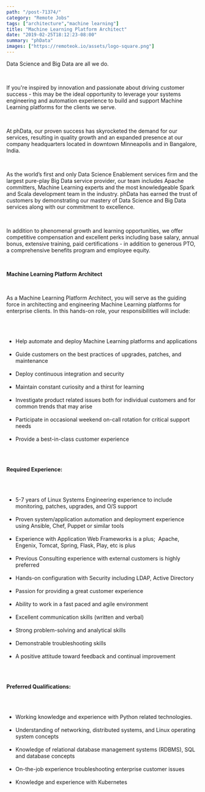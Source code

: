 ```yaml
---
path: "/post-71374/"
category: "Remote Jobs"
tags: ["architecture","machine learning"]
title: "Machine Learning Platform Architect"
date: "2019-02-25T18:12:23-08:00"
summary: "phData"
images: ["https://remoteok.io/assets/logo-square.png"]
---
```


<p>Data Science and Big Data are all we do.</p><br /><p>If you're inspired by innovation and passionate about driving customer success - this may be the ideal opportunity to leverage your systems engineering and automation experience to build and support Machine Learning platforms for the clients we serve.</p><br /><p>At phData, our proven success has skyrocketed the demand for our services, resulting in quality growth and an expanded presence at our company headquarters located in downtown Minneapolis and in Bangalore, India.</p><br /><p>As the world&rsquo;s first and only Data Science Enablement services firm and the largest pure-play Big Data service provider, our team includes Apache committers, Machine Learning experts and the most knowledgeable Spark and Scala development team in the industry. phData has earned the trust of customers by demonstrating our mastery of Data Science and Big Data services along with our commitment to excellence.</p><br /><p>In addition to phenomenal growth and learning opportunities, we offer competitive compensation and excellent perks including base salary, annual bonus, extensive training, paid certifications - in addition to generous PTO, a comprehensive benefits program and employee equity.</p><br /><p><strong>Machine Learning Platform Architect</strong></p><br /><p>As a Machine Learning Platform Architect, you will serve as the guiding force in architecting and engineering Machine Learning platforms for enterprise clients. In this hands-on role, your responsibilities will include:</p><br /><ul><br /><li>Help automate and deploy Machine Learning platforms and applications</li><br /><li>Guide customers on the best practices of upgrades, patches, and maintenance</li><br /><li>Deploy continuous integration and security</li><br /><li>Maintain constant curiosity and a thirst for learning</li><br /><li>Investigate product related issues both for individual customers and for common trends that may arise</li><br /><li>Participate in occasional weekend on-call rotation for critical support needs</li><br /><li>Provide a best-in-class customer experience</li><br /></ul><br /><p><strong>Required Experience</strong><strong>:</strong></p><br /><ul><br /><li>5-7 years of Linux Systems Engineering experience to include monitoring, patches, upgrades, and O/S support</li><br /><li>Proven system/application automation and deployment experience using Ansible, Chef, Puppet or similar tools</li><br /><li>Experience with Application Web Frameworks is a plus; &nbsp;Apache, Engenix, Tomcat, Spring, Flask, Play, etc is plus</li><br /><li>Previous Consulting experience with external customers is highly preferred</li><br /><li>Hands-on configuration with Security including LDAP, Active Directory</li><br /><li>Passion for providing a great customer experience</li><br /><li>Ability to work in a fast paced and agile environment</li><br /><li>Excellent communication skills (written and verbal)</li><br /><li>Strong problem-solving and analytical skills</li><br /><li>Demonstrable troubleshooting skills</li><br /><li>A positive attitude toward feedback and continual improvement</li><br /></ul><br /><p><strong>Preferred Qualifications:</strong></p><br /><ul><br /><li>Working knowledge and experience with Python related technologies.</li><br /><li>Understanding of networking, distributed systems, and Linux operating system concepts</li><br /><li>Knowledge of relational database management systems (RDBMS), SQL and database concepts</li><br /><li>On-the-job experience troubleshooting enterprise customer issues</li><br /><li>Knowledge and experience with Kubernetes</li><br /></ul>
